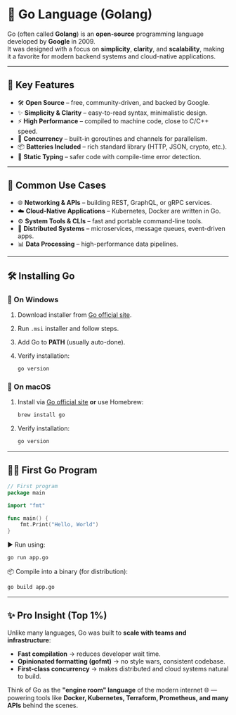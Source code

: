 # 🚀 Go Language (Golang)

Go (often called **Golang**) is an **open-source** programming language developed by **Google** in 2009.  
It was designed with a focus on **simplicity**, **clarity**, and **scalability**, making it a favorite for modern backend systems and cloud-native applications.

---

## 🌟 Key Features

- 🛠 **Open Source** – free, community-driven, and backed by Google.  
- ✨ **Simplicity & Clarity** – easy-to-read syntax, minimalistic design.  
- ⚡ **High Performance** – compiled to machine code, close to C/C++ speed.  
- 🔀 **Concurrency** – built-in goroutines and channels for parallelism.  
- 📦 **Batteries Included** – rich standard library (HTTP, JSON, crypto, etc.).  
- 🧩 **Static Typing** – safer code with compile-time error detection.  

---

## 💼 Common Use Cases

- 🌐 **Networking & APIs** – building REST, GraphQL, or gRPC services.  
- ☁️ **Cloud-Native Applications** – Kubernetes, Docker are written in Go.  
- ⚙️ **System Tools & CLIs** – fast and portable command-line tools.  
- 📡 **Distributed Systems** – microservices, message queues, event-driven apps.  
- 📊 **Data Processing** – high-performance data pipelines.  

---

## 🛠 Installing Go

### 📌 On Windows
1. Download installer from [Go official site](https://go.dev/dl/).  
2. Run `.msi` installer and follow steps.  
3. Add Go to **PATH** (usually auto-done).  
4. Verify installation:
   
   ```powershell
   go version
    ````

### 🍏 On macOS

1. Install via [Go official site](https://go.dev/dl/) **or** use Homebrew:

   ```bash
   brew install go
   ```
2. Verify installation:

   ```bash
   go version
   ```

---

## 👩‍💻 First Go Program

```go
// First program
package main

import "fmt"

func main() {
	fmt.Print("Hello, World")
}
```

▶️ Run using:

```bash
go run app.go
```

📦 Compile into a binary (for distribution):

```bash
go build app.go
```

---

## ✨ Pro Insight (Top 1%)

Unlike many languages, Go was built to **scale with teams and infrastructure**:

* **Fast compilation** → reduces developer wait time.
* **Opinionated formatting (gofmt)** → no style wars, consistent codebase.
* **First-class concurrency** → makes distributed and cloud systems natural to build.

Think of Go as the **"engine room" language** of the modern internet 🌐 — powering tools like **Docker, Kubernetes, Terraform, Prometheus, and many APIs** behind the scenes.


